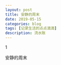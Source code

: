 ```yaml
---
layout: post
title: 安静的周末
date: 2019-05-15
categories: blog
tags: [记录生活的点点滴滴]
description: 流水账
---
```


1 

安静的周末












